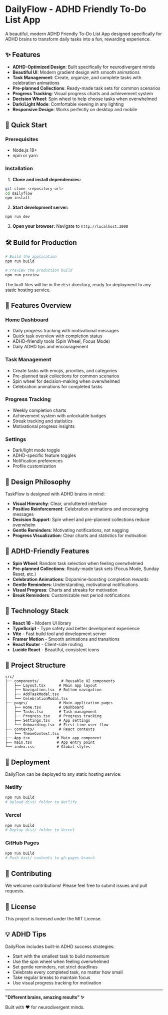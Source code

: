 # DailyFlow - ADHD Friendly To-Do List App

A beautiful, modern ADHD Friendly To-Do List App designed specifically for ADHD brains to transform daily tasks into a fun, rewarding experience.

## ✨ Features

- **ADHD-Optimized Design**: Built specifically for neurodivergent minds
- **Beautiful UI**: Modern gradient design with smooth animations
- **Task Management**: Create, organize, and complete tasks with celebration animations
- **Pre-planned Collections**: Ready-made task sets for common scenarios
- **Progress Tracking**: Visual progress charts and achievement system
- **Decision Wheel**: Spin wheel to help choose tasks when overwhelmed
- **Dark/Light Mode**: Comfortable viewing in any lighting
- **Responsive Design**: Works perfectly on desktop and mobile

## 🚀 Quick Start

### Prerequisites
- Node.js 18+ 
- npm or yarn

### Installation

1. **Clone and install dependencies:**
```bash
git clone <repository-url>
cd dailyflow
npm install
```

2. **Start development server:**
```bash
npm run dev
```

3. **Open your browser:**
Navigate to `http://localhost:3000`

## 🛠️ Build for Production

```bash
# Build the application
npm run build

# Preview the production build
npm run preview
```

The built files will be in the `dist` directory, ready for deployment to any static hosting service.

## 📱 Features Overview

### Home Dashboard
- Daily progress tracking with motivational messages
- Quick task overview with completion status
- ADHD-friendly tools (Spin Wheel, Focus Mode)
- Daily ADHD tips and encouragement

### Task Management
- Create tasks with emojis, priorities, and categories
- Pre-planned task collections for common scenarios
- Spin wheel for decision-making when overwhelmed
- Celebration animations for completed tasks

### Progress Tracking
- Weekly completion charts
- Achievement system with unlockable badges
- Streak tracking and statistics
- Motivational progress insights

### Settings
- Dark/light mode toggle
- ADHD-specific feature toggles
- Notification preferences
- Profile customization

## 🎨 Design Philosophy

TaskFlow is designed with ADHD brains in mind:

- **Visual Hierarchy**: Clear, uncluttered interface
- **Positive Reinforcement**: Celebration animations and encouraging messages
- **Decision Support**: Spin wheel and pre-planned collections reduce overwhelm
- **Gentle Reminders**: Motivating notifications, not nagging
- **Progress Visualization**: Clear charts and statistics for motivation

## 🧠 ADHD-Friendly Features

- **Spin Wheel**: Random task selection when feeling overwhelmed
- **Pre-planned Collections**: Ready-made task sets (Focus Mode, Sunday Reset, etc.)
- **Celebration Animations**: Dopamine-boosting completion rewards
- **Gentle Reminders**: Understanding, motivational notifications
- **Visual Progress**: Charts and streaks for motivation
- **Break Reminders**: Customizable rest period notifications

## 🔧 Technology Stack

- **React 18** - Modern UI library
- **TypeScript** - Type safety and better development experience
- **Vite** - Fast build tool and development server
- **Framer Motion** - Smooth animations and transitions
- **React Router** - Client-side routing
- **Lucide React** - Beautiful, consistent icons

## 📁 Project Structure

```
src/
├── components/          # Reusable UI components
│   ├── Layout.tsx      # Main app layout
│   ├── Navigation.tsx  # Bottom navigation
│   ├── AddTaskModal.tsx
│   └── CelebrationModal.tsx
├── pages/              # Main application pages
│   ├── Home.tsx        # Dashboard
│   ├── Tasks.tsx       # Task management
│   ├── Progress.tsx    # Progress tracking
│   ├── Settings.tsx    # App settings
│   └── Onboarding.tsx  # First-time user flow
├── contexts/           # React contexts
│   └── ThemeContext.tsx
├── App.tsx            # Main app component
├── main.tsx           # App entry point
└── index.css          # Global styles
```

## 🎯 Deployment

DailyFlow can be deployed to any static hosting service:

### Netlify
```bash
npm run build
# Upload dist/ folder to Netlify
```

### Vercel
```bash
npm run build
# Deploy dist/ folder to Vercel
```

### GitHub Pages
```bash
npm run build
# Push dist/ contents to gh-pages branch
```

## 🤝 Contributing

We welcome contributions! Please feel free to submit issues and pull requests.

## 📄 License

This project is licensed under the MIT License.

## 💡 ADHD Tips

DailyFlow includes built-in ADHD success strategies:

- Start with the smallest task to build momentum
- Use the spin wheel when feeling overwhelmed
- Set gentle reminders, not strict deadlines
- Celebrate every completed task, no matter how small
- Take regular breaks to maintain focus
- Use visual progress tracking for motivation

---

**"Different brains, amazing results" ✨**

Built with ❤️ for neurodivergent minds.